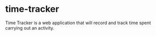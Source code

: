 # time-tracker
Time Tracker is a web application that will record and track time spent carrying out an activity.

